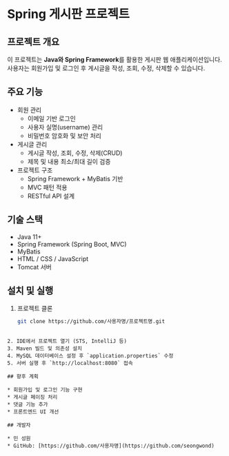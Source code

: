 # Spring 게시판 프로젝트

## 프로젝트 개요
이 프로젝트는 **Java와 Spring Framework**를 활용한 게시판 웹 애플리케이션입니다.  
사용자는 회원가입 및 로그인 후 게시글을 작성, 조회, 수정, 삭제할 수 있습니다.

## 주요 기능
- 회원 관리
  - 이메일 기반 로그인
  - 사용자 실명(username) 관리
  - 비밀번호 암호화 및 보안 처리
- 게시글 관리
  - 게시글 작성, 조회, 수정, 삭제(CRUD)
  - 제목 및 내용 최소/최대 길이 검증
- 프로젝트 구조
  - Spring Framework + MyBatis 기반
  - MVC 패턴 적용
  - RESTful API 설계

## 기술 스택
- Java 11+
- Spring Framework (Spring Boot, MVC)
- MyBatis
- HTML / CSS / JavaScript
- Tomcat 서버

## 설치 및 실행
1. 프로젝트 클론
   ```bash
   git clone https://github.com/사용자명/프로젝트명.git
````

2. IDE에서 프로젝트 열기 (STS, IntelliJ 등)
3. Maven 빌드 및 의존성 설치
4. MySQL 데이터베이스 설정 후 `application.properties` 수정
5. 서버 실행 후 `http://localhost:8080` 접속

## 향후 계획

* 회원가입 및 로그인 기능 구현
* 게시글 페이징 처리
* 댓글 기능 추가
* 프론트엔드 UI 개선

## 개발자

* 민 성원
* GitHub: [https://github.com/사용자명](https://github.com/seongwond)


